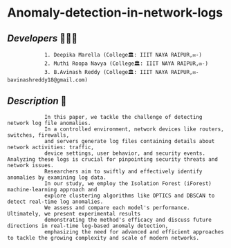 # Anomaly-detection-in-network-logs

## ***Developers*** 👦👧👦
                1. Deepika Marella (College🏛️: IIIT NAYA RAIPUR,✉️-)
                2. Muthi Roopa Navya (College🏛️: IIIT NAYA RAIPUR,✉️-)
                3. B.Avinash Reddy (College🏛️: IIIT NAYA RAIPUR,✉️- bavinashreddy18@gmail.com)

## ***Description*** 📝
                In this paper, we tackle the challenge of detecting network log file anomalies. 
                In a controlled environment, network devices like routers, switches, firewalls, 
                and servers generate log files containing details about network activities: traffic, 
                device settings, user behavior, and security events. Analyzing these logs is crucial for pinpointing security threats and network issues.
                Researchers aim to swiftly and effectively identify anomalies by examining log data. 
                In our study, we employ the Isolation Forest (iForest) machine-learning approach and 
                explore clustering algorithms like OPTICS and DBSCAN to detect real-time log anomalies. 
                We assess and compare each model's performance. Ultimately, we present experimental results 
                demonstrating the method's efficacy and discuss future directions in real-time log-based anomaly detection, 
                emphasizing the need for advanced and efficient approaches to tackle the growing complexity and scale of modern networks.
